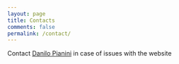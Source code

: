 ```yaml
---
layout: page
title: Contacts
comments: false
permalink: /contact/
---
```


Contact [Danilo Pianini](mailto:danilo.pianini@unibo.it) in case of issues with the website
